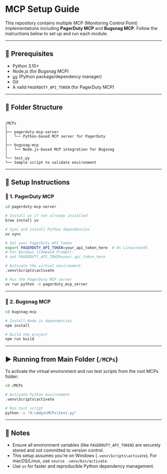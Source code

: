 # MCP Setup Guide

This repository contains multiple MCP (Monitoring Control Point) implementations including **PagerDuty MCP** and **Bugsnag MCP**. Follow the instructions below to set up and run each module.

---

## 🔧 Prerequisites

- Python 3.10+
- Node.js (for Bugsnag MCP)
- [uv](https://github.com/astral-sh/uv) (Python package/dependency manager)
- Git
- A valid `PAGERDUTY_API_TOKEN` (for PagerDuty MCP)

---

## 📁 Folder Structure

```

/MCPs
│
├── pagerduty-mcp-server
│   └── Python-based MCP server for PagerDuty
│
├── bugsnag-mcp
│   └── Node.js-based MCP integration for Bugsnag
│
└── test.py
└── Sample script to validate environment

````

---

## 🚀 Setup Instructions

### 🔹 1. PagerDuty MCP

```bash
cd pagerduty-mcp-server

# Install uv if not already installed
brew install uv

# Sync and install Python dependencies
uv sync

# Set your PagerDuty API token
export PAGERDUTY_API_TOKEN=your_api_token_here  # On Linux/macOS
# For Windows (Command Prompt):
# set PAGERDUTY_API_TOKEN=your_api_token_here

# Activate the virtual environment
.venv\Scripts\activate

# Run the PagerDuty MCP server
uv run python -m pagerduty_mcp_server
````

---

### 🔹 2. Bugsnag MCP

```bash
cd bugsnag-mcp

# Install Node.js dependencies
npm install

# Build the project
npm run build
```

---

## ▶️ Running from Main Folder (`/MCPs`)

To activate the virtual environment and run test scripts from the root MCPs folder:

```bash
cd /MCPs

# Activate Python environment
.venv\Scripts\activate

# Run test script
python -u "d:\Adya\MCPs\test.py"
```

---

## 📌 Notes

* Ensure all environment variables (like `PAGERDUTY_API_TOKEN`) are securely stored and not committed to version control.
* This setup assumes you're on Windows (`.venv\Scripts\activate`). For macOS/Linux, use `source .venv/bin/activate`.
* Use `uv` for faster and reproducible Python dependency management.

